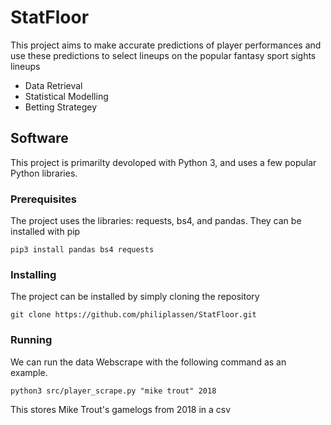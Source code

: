 # StatFloor


This project aims to make accurate predictions of player performances and use these predictions to select lineups on the popular fantasy sport sights lineups

  - Data Retrieval
  - Statistical Modelling
  - Betting Strategey

## Software 

This project is primarilty devoloped with Python 3, and uses a few popular Python libraries.

### Prerequisites

The project uses the libraries: requests, bs4, and pandas. They can be installed with pip

```
pip3 install pandas bs4 requests
```

### Installing

The project can be installed by simply cloning the repository
```
git clone https://github.com/philiplassen/StatFloor.git
```


### Running

We can run the data Webscrape with the following command as an example.
```
python3 src/player_scrape.py "mike trout" 2018
``` 
This stores Mike Trout's gamelogs from 2018 in a csv

